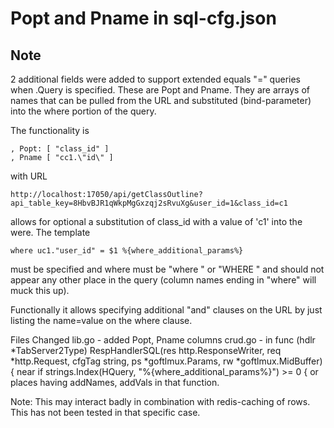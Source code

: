 Popt and Pname in sql-cfg.json
==============================


Note
----


2 additional fields were added to support extended equals "=" queries when .Query is specified.   These are
Popt and Pname.  They are arrays of names that can be pulled from the URL and substituted (bind-parameter) into
the where portion of the query.

The functionality is

	, Popt: [ "class_id" ]
	, Pname [ "cc1.\"id\" ]

with URL

	http://localhost:17050/api/getClassOutline?api_table_key=8HbvBJR1qWkpMgGxzqj2sRvuXg&user_id=1&class_id=c1

allows for optional a substitution of class_id with a value of 'c1' into the were.  The template

	where uc1."user_id" = $1 %{where_additional_params%}

must be specified and where must be "where " or "WHERE " and should not appear any other place in the
query (column names ending in "where" will muck this up).

Functionally it allows specifying additional "and" clauses on the URL by just listing the name=value on the
where clause.


Files Changed
	lib.go - added Popt, Pname columns
	crud.go - in 
		func (hdlr *TabServer2Type) RespHandlerSQL(res http.ResponseWriter, req *http.Request, cfgTag string, ps *goftlmux.Params, rw *goftlmux.MidBuffer) {
	near
		if strings.Index(HQuery, "%{where_additional_params%}") >= 0 {
	or places having addNames, addVals in that function.


Note: This may interact badly in combination with redis-caching of rows.  This has not been tested in that specific case.  

